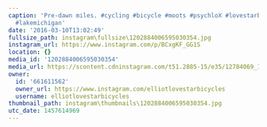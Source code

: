 ```yaml
---
caption: 'Pre-dawn miles. #cycling #bicycle #moots #psychloX #lovestarbicyclebags
  #lakemichigan'
date: '2016-03-10T13:02:49'
fullsize_path: instagram\fullsize\1202884006595030354.jpg
instagram_url: https://www.instagram.com/p/BCxgKF_GG1S
location: {}
media_id: '1202884006595030354'
media_url: https://scontent.cdninstagram.com/t51.2885-15/e35/12784069_194026757634107_1404055340_n.jpg?ig_cache_key=MTIwMjg4NDAwNjU5NTAzMDM1NA%3D%3D.2
owner:
  id: '661611562'
  owner_url: https://www.instagram.com/elliotlovestarbicycles
  username: elliotlovestarbicycles
thumbnail_path: instagram\thumbnails\1202884006595030354.jpg
utc_date: 1457614969
---
```

